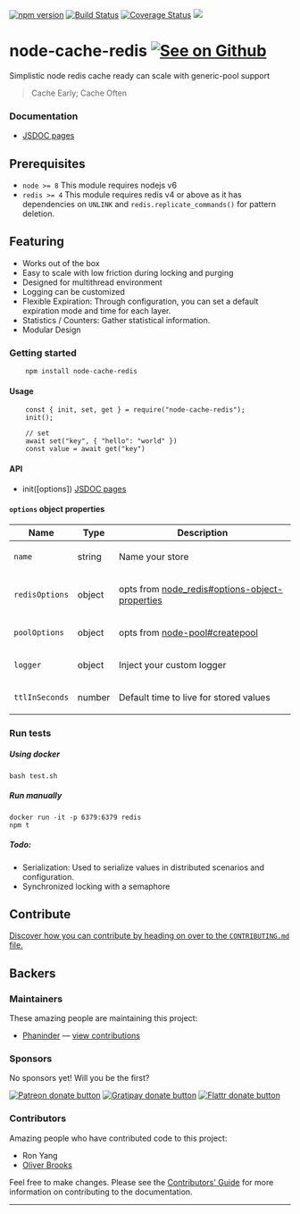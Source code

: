 [![npm version](https://badge.fury.io/js/node-cache-redis.svg)](https://badge.fury.io/js/node-cache-redis)
[![Build Status](https://travis-ci.org/pasupulaphani/node-cache-redis.svg?branch=master)](https://travis-ci.org/pasupulaphani/node-cache-redis)
[![Coverage Status](https://coveralls.io/repos/github/pasupulaphani/node-cache-redis/badge.svg?branch=master)](https://coveralls.io/github/pasupulaphani/node-cache-redis?branch=master)
[![](https://img.shields.io/badge/gratipay-donate-yellow.svg?style=flat-square)](https://gratipay.com/simple-redis-cache/)

# node-cache-redis [![See on Github](https://github.com/themes/tactile/images/octocat-icon.png)](https://github.com/pasupulaphani/node-cache-redis)

Simplistic node redis cache ready can scale with generic-pool support

> Cache Early; Cache Often

### Documentation

- [JSDOC pages](https://pasupulaphani.github.io/node-cache-redis/)

## Prerequisites

- `node >= 8` This module requires nodejs v6
- `redis >= 4` This module requires redis v4 or above as it has dependencies on `UNLINK` and `redis.replicate_commands()` for pattern deletion.

## Featuring

- Works out of the box
- Easy to scale with low friction during locking and purging
- Designed for multithread environment
- Logging can be customized
- Flexible Expiration: Through configuration, you can set a default expiration mode and time for each layer.
- Statistics / Counters: Gather statistical information.
- Modular Design

### Getting started

```
    npm install node-cache-redis
```

#### Usage

```
    const { init, set, get } = require("node-cache-redis");
    init();

    // set
    await set("key", { "hello": "world" })
    const value = await get("key")
```

#### API

- init([options]) [JSDOC pages](https://pasupulaphani.github.io/node-cache-redis/)

#### `options` object properties

<table class="params">
  <thead>
    <tr>
      <th>Name</th>
      <th>Type</th>
      <th class="last">Description</th>
    </tr>
  </thead>
  <tbody>
    <tr>
      <td class="name"><code>name</code></td>
      <td class="type">
        <span class="param-type">string</span>
      </td>
      <td class="description last">
        <p>Name your store</p>
      </td>
    </tr>
    <tr>
      <td class="name"><code>redisOptions</code></td>
      <td class="type">
        <span class="param-type">object</span>
      </td>
      <td class="description last">
        <p>opts from <a href="https://github.com/NodeRedis/node_redis#options-object-properties">node_redis#options-object-properties</a></p>
      </td>
    </tr>
    <tr>
      <td class="name"><code>poolOptions</code></td>
      <td class="type">
        <span class="param-type">object</span>
      </td>
      <td class="description last">
        <p>opts from <a href="https://github.com/coopernurse/node-pool#createpool">node-pool#createpool</a></p>
      </td>
    </tr>
    <tr>
      <td class="name"><code>logger</code></td>
      <td class="type">
        <span class="param-type">object</span>
      </td>
      <td class="description last">
        <p>Inject your custom logger</p>
      </td>
    </tr>
    <tr>
      <td class="name"><code>ttlInSeconds</code></td>
      <td class="type">
        <span class="param-type">number</span>
      </td>
      <td class="description last">
        <p>Default time to live for stored values</p>
      </td>
    </tr>
  </tbody>
</table>

### Run tests

##### Using docker

```
bash test.sh
```

##### Run manually

```
docker run -it -p 6379:6379 redis
npm t
```

##### Todo:

- Serialization: Used to serialize values in distributed scenarios and configuration.
- Synchronized locking with a semaphore

## Contribute

[Discover how you can contribute by heading on over to the `CONTRIBUTING.md` file.](https://github.com/pasupulaphani/node-cache-redis/blob/master/CONTRIBUTING.md)

## Backers

### Maintainers

These amazing people are maintaining this project:

- [Phaninder](https://github.com/pasupulaphani) — [view contributions](https://github.com/pasupulaphani/node-cache-redis/commits?author=pasupulaphani)

### Sponsors

No sponsors yet! Will you be the first?

[![Patreon donate button](https://img.shields.io/badge/patreon-donate-yellow.svg)](http://patreon.com/phaninder 'Donate to this project using Patreon')
[![Gratipay donate button](https://img.shields.io/badge/gratipay-donate-yellow.svg)](https://gratipay.com/~pasupulaphani/ 'Donate weekly to this project using Gratipay')
[![Flattr donate button](https://img.shields.io/badge/flattr-donate-yellow.svg)](https://flattr.com/profile/pasupulaphani 'Donate to this project using Flattr')

<!-- [![PayPal donate button](https://img.shields.io/badge/paypal-donate-yellow.svg)](https://phaninder.com/paypal "Donate to this project using Paypal") -->
<!-- [![Bitcoin donate button](https://img.shields.io/badge/bitcoin-donate-yellow.svg)](https://phaninder.com/bitcoin "Donate once-off to this project using Bitcoin") -->
<!-- [![Wishlist browse button](https://img.shields.io/badge/wishlist-donate-yellow.svg)](https://phaninder.com/wishlist "Buy an item on our wishlist for us") -->
<!-- <a href='https://pledgie.com/campaigns/33095'><img alt='Click here to lend your support to: simple-node-redis-cache and make a donation at pledgie.com !' src='https://pledgie.com/campaigns/33095.png?skin_name=chrome' border='0' ></a> -->

### Contributors

Amazing people who have contributed code to this project:

- Ron Yang
- [Oliver Brooks](https://github.com/oliverbrooks)

Feel free to make changes. Please see the [Contributors' Guide](https://github.com/pasupulaphani/node-cache-redis/blob/master/CONTRIBUTING.md) for more information on contributing to the documentation.

---
